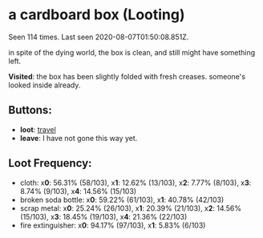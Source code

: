 # a cardboard box (Looting)

Seen 114 times. Last seen 2020-08-07T01:50:08.851Z.

in spite of the dying world, the box is clean, and still might have something left.

**Visited**: the box has been slightly folded with fresh creases. someone's looked inside already.

## Buttons:

- **loot**: [travel](travel-travel.md)
- **leave**: I have not gone this way yet.

## Loot Frequency:

  - cloth: x**0**: 56.31% (58/103), x**1**: 12.62% (13/103), x**2**: 7.77% (8/103), x**3**: 8.74% (9/103), x**4**: 14.56% (15/103)
  - broken soda bottle: x**0**: 59.22% (61/103), x**1**: 40.78% (42/103)
  - scrap metal: x**0**: 25.24% (26/103), x**1**: 20.39% (21/103), x**2**: 14.56% (15/103), x**3**: 18.45% (19/103), x**4**: 21.36% (22/103)
  - fire extinguisher: x**0**: 94.17% (97/103), x**1**: 5.83% (6/103)
